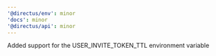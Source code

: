 ```yaml
---
'@directus/env': minor
'docs': minor
'@directus/api': minor
---
```


Added support for the USER_INVITE_TOKEN_TTL environment variable
